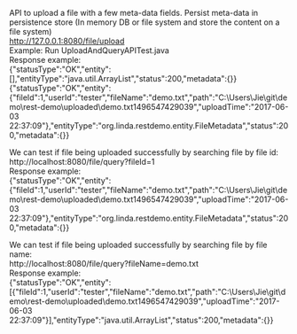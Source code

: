 API to upload a file with a few meta-data fields. Persist meta-data in persistence store (In memory DB or file system and store the content on a file system)<br />
http://127.0.0.1:8080/file/upload<br />
Example: Run UploadAndQueryAPITest.java<br />
Response example:<br />
{"statusType":"OK","entity":[],"entityType":"java.util.ArrayList","status":200,"metadata":{}}<br />
{"statusType":"OK","entity":{"fileId":1,"userId":"tester","fileName":"demo.txt","path":"C:\\Users\\Jie\\git\\demo\\rest-demo\\uploaded\\demo.txt1496547429039","uploadTime":"2017-06-03 22:37:09"},"entityType":"org.linda.restdemo.entity.FileMetadata","status":200,"metadata":{}}<br />

We can test if file being uploaded successfully by searching file by file id:<br />
http://localhost:8080/file/query?fileId=1<br />
Response example:<br />
{"statusType":"OK","entity":{"fileId":1,"userId":"tester","fileName":"demo.txt","path":"C:\\Users\\Jie\\git\\demo\\rest-demo\\uploaded\\demo.txt1496547429039","uploadTime":"2017-06-03 22:37:09"},"entityType":"org.linda.restdemo.entity.FileMetadata","status":200,"metadata":{}}<br />

We can test if file being uploaded successfully by searching file by file name:<br />
http://localhost:8080/file/query?fileName=demo.txt<br />
Response example:<br />
{"statusType":"OK","entity":[{"fileId":1,"userId":"tester","fileName":"demo.txt","path":"C:\\Users\\Jie\\git\\demo\\rest-demo\\uploaded\\demo.txt1496547429039","uploadTime":"2017-06-03 22:37:09"}],"entityType":"java.util.ArrayList","status":200,"metadata":{}}<br />


